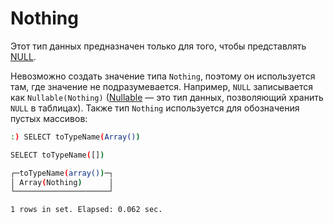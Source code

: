 <a name="special_data_type-nothing"></a>

# Nothing

Этот тип данных предназначен только для того, чтобы представлять [NULL](../../query_language/syntax.md#null-literal).

Невозможно создать значение типа `Nothing`, поэтому он используется там, где значение не подразумевается. Например, `NULL` записывается как `Nullable(Nothing)` ([Nullable](../../data_types/nullable.md#data_type-nullable) — это тип данных, позволяющий хранить `NULL` в таблицах). Также тип `Nothing` используется для обозначения пустых массивов:

```bash
:) SELECT toTypeName(Array())

SELECT toTypeName([])

┌─toTypeName(array())─┐
│ Array(Nothing)      │
└─────────────────────┘

1 rows in set. Elapsed: 0.062 sec.
```
